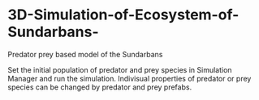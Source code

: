 # 3D-Simulation-of-Ecosystem-of-Sundarbans-

Predator prey based model of the Sundarbans

Set the initial population of predator and prey species in Simulation Manager and run the simulation.
Indivisual properties of predator or prey species can be changed by predator and prey prefabs.
